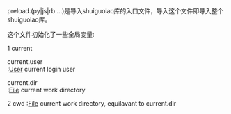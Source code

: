 preload.(py|js|rb ...)是导入shuiguolao库的入口文件，导入这个文件即导入整个shuiguolao库。

这个文件初始化了一些全局变量:

1 current

current.user   
:[User](./User-guid.md) 
current login user

current.dir  
:[File](./File-guid.md) 
current work directory

2 cwd 
:[File](./File-guide.md) 
current work directory, equilavant to current.dir

